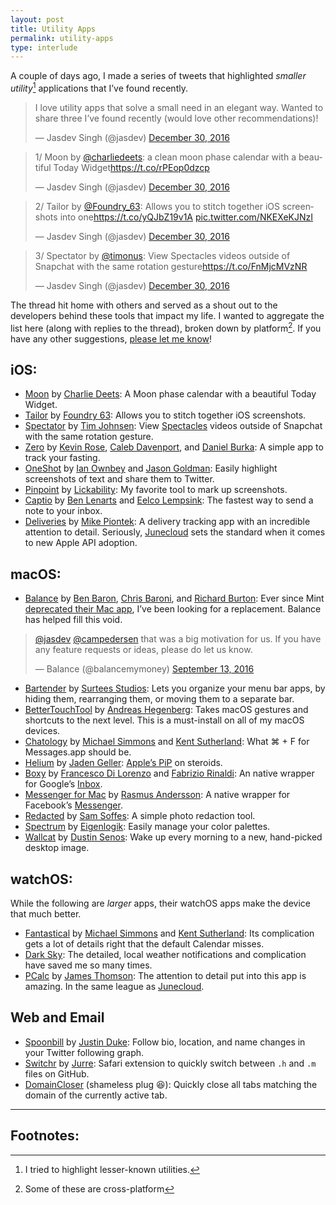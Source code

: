 ```yaml
---
layout: post
title: Utility Apps
permalink: utility-apps
type: interlude
---
```


A couple of days ago, I made a series of tweets that highlighted _smaller utility_[^1] applications that I’ve found recently.

<blockquote class="twitter-tweet" data-lang="en"><p lang="en" dir="ltr">I love utility apps that solve a small need in an elegant way. Wanted to share three I’ve found recently (would love other recommendations)!</p>&mdash; Jasdev Singh (@jasdev) <a href="https://twitter.com/jasdev/status/814666130371604485">December 30, 2016</a></blockquote> <script async src="//platform.twitter.com/widgets.js" charset="utf-8"></script>

<blockquote class="twitter-tweet" data-conversation="none" data-lang="en"><p lang="en" dir="ltr">1/ Moon by <a href="https://twitter.com/charliedeets">@charliedeets</a>: a clean moon phase calendar with a beautiful Today Widget<a href="https://t.co/rPEop0dzcp">https://t.co/rPEop0dzcp</a></p>&mdash; Jasdev Singh (@jasdev) <a href="https://twitter.com/jasdev/status/814666137384484864">December 30, 2016</a></blockquote> <script async src="//platform.twitter.com/widgets.js" charset="utf-8"></script>

<blockquote class="twitter-tweet" data-conversation="none" data-lang="en"><p lang="en" dir="ltr">2/ Tailor by <a href="https://twitter.com/Foundry_63">@Foundry_63</a>: Allows you to stitch together iOS screenshots into one<a href="https://t.co/yQJbZ19v1A">https://t.co/yQJbZ19v1A</a> <a href="https://t.co/NKEXeKJNzI">pic.twitter.com/NKEXeKJNzI</a></p>&mdash; Jasdev Singh (@jasdev) <a href="https://twitter.com/jasdev/status/814666157013762049">December 30, 2016</a></blockquote> <script async src="//platform.twitter.com/widgets.js" charset="utf-8"></script>

<blockquote class="twitter-tweet" data-conversation="none" data-lang="en"><p lang="en" dir="ltr">3/ Spectator by <a href="https://twitter.com/timonus">@timonus</a>: View Spectacles videos outside of Snapchat with the same rotation gesture<a href="https://t.co/FnMjcMVzNR">https://t.co/FnMjcMVzNR</a></p>&mdash; Jasdev Singh (@jasdev) <a href="https://twitter.com/jasdev/status/814666167038177280">December 30, 2016</a></blockquote> <script async src="//platform.twitter.com/widgets.js" charset="utf-8"></script>

The thread hit home with others and served as a shout out to the developers behind these tools that impact my life. I wanted to aggregate the list here (along with replies to the thread), broken down by platform[^2]. If you have any other suggestions, [please let me know](https://twitter.com/jasdev)!

## iOS:

- [Moon](https://itunes.apple.com/us/app/moon-current-moon-phase/id660036257?mt=8) by [Charlie Deets](https://twitter.com/charliedeets): A Moon phase calendar with a beautiful Today Widget.
- [Tailor](https://itunes.apple.com/us/app/tailor-automatic-screenshot/id926653095?mt=8) by [Foundry 63](https://twitter.com/Foundry_63): Allows you to stitch together iOS screenshots.
- [Spectator](https://itunes.apple.com/us/app/spectator-for-spectacles-videos/id1177861209?mt=8) by [Tim Johnsen](https://twitter.com/timonus): View [Spectacles](https://www.spectacles.com) videos outside of Snapchat with the same rotation gesture.
- [Zero](https://itunes.apple.com/us/app/zero-fasting-tracker/id1168348542?mt=8) by [Kevin Rose](https://twitter.com/kevinrose), [Caleb Davenport](https://twitter.com/calebd), and [Daniel Burka](https://twitter.com/dburka): A simple app to track your fasting.
- [OneShot](https://itunes.apple.com/us/app/oneshot-for-screenshots/id953724147?mt=8) by [Ian Ownbey](https://twitter.com/iano) and [Jason Goldman](https://twitter.com/goldman): Easily highlight screenshots of text and share them to Twitter.
- [Pinpoint](https://itunes.apple.com/app/apple-store/id669858907?mt=8) by [Lickability](https://twitter.com/lickability): My favorite tool to mark up screenshots.
- [Captio](https://itunes.apple.com/app/captio-email-yourself-1-tap/id370899391?mt=8) by [Ben Lenarts](https://twitter.com/benlenarts) and [Eelco Lempsink](https://twitter.com/eelco): The fastest way to send a note to your inbox.
- [Deliveries](https://itunes.apple.com/us/app/deliveries-a-package-tracker/id290986013?mt=8) by [Mike Piontek](https://twitter.com/robotspacer): A delivery tracking app with an incredible attention to detail. Seriously, [Junecloud](https://twitter.com/junecloud) sets the standard when it comes to new Apple API adoption.

## macOS:

- [Balance](https://balancemy.money) by [Ben Baron](https://twitter.com/einsteinx2), [Chris Baroni](https://twitter.com/chrisbaroni), and [Richard Burton](https://twitter.com/ricburton): Ever since Mint [deprecated their Mac app](https://mint.lc.intuit.com/questions/1244369-discontinuing-the-mac-quickview-app), I’ve been looking for a replacement. Balance has helped fill this void.


<blockquote class="twitter-tweet" data-lang="en"><p lang="en" dir="ltr"><a href="https://twitter.com/jasdev">@jasdev</a> <a href="https://twitter.com/campedersen">@campedersen</a> that was a big motivation for us. If you have any feature requests or ideas, please do let us know.</p>&mdash; Balance (@balancemymoney) <a href="https://twitter.com/balancemymoney/status/775760491683516416">September 13, 2016</a></blockquote> <script async src="//platform.twitter.com/widgets.js" charset="utf-8"></script>


- [Bartender](https://www.macbartender.com) by [Surtees Studios](http://www.surteesstudios.com): Lets you organize your menu bar apps, by hiding them, rearranging them, or moving them to a separate bar.
- [BetterTouchTool](https://www.boastr.net) by [Andreas Hegenberg](https://twitter.com/boastr_net): Takes macOS gestures and shortcuts to the next level. This is a must-install on all of my macOS devices.
- [Chatology](https://flexibits.com/chatology) by [Michael Simmons](https://twitter.com/macguitar) and [Kent Sutherland](https://twitter.com/ksuther): What ⌘ + F for Messages.app should be.
- [Helium](https://itunes.apple.com/us/app/helium/id1054607607?mt=12) by [Jaden Geller](https://twitter.com/jadengeller): [Apple’s PiP](https://support.apple.com/en-us/HT206997) on steroids.
- [Boxy](https://itunes.apple.com/us/app/boxy.-inbox-by-gmail-email/id1053031090?l=it&ls=1&mt=12) by [Francesco Di Lorenzo](https://twitter.com/frankdilo) and [Fabrizio Rinaldi](https://twitter.com/linuz90): An native wrapper for Google’s [Inbox](https://www.google.com/inbox/).
- [Messenger for Mac](https://fbmacmessenger.rsms.me) by [Rasmus Andersson](https://twitter.com/rsms): A native wrapper for Facebook’s [Messenger](https://www.messenger.com).
- [Redacted](https://itunes.apple.com/app/redacted/id984968384?mt=12) by [Sam Soffes](https://twitter.com/soffes): A simple photo redaction tool.
- [Spectrum](https://itunes.apple.com/us/app/spectrum/id518156125?mt=12) by [Eigenlogik](http://www.eigenlogik.com): Easily manage your color palettes.
- [Wallcat](https://itunes.apple.com/us/app/wallcat/id1000397973?mt=12) by [Dustin Senos](https://twitter.com/dustin): Wake up every morning to a new, hand-picked desktop image.

## watchOS:

While the following are _larger_ apps, their watchOS apps make the device that much better.

- [Fantastical](https://itunes.apple.com/us/app/fantastical-2-for-iphone-calendar/id718043190?mt=8) by [Michael Simmons](https://twitter.com/macguitar) and [Kent Sutherland](https://twitter.com/ksuther): Its complication gets a lot of details right that the default Calendar misses.
- [Dark Sky](https://itunes.apple.com/us/app/dark-sky-weather/id517329357?mt=8): The detailed, local weather notifications and complication have saved me so many times.
- [PCalc](https://itunes.apple.com/us/app/pcalc-the-best-calculator/id284666222?mt=8) by [James Thomson](https://twitter.com/jamesthomson): The attention to detail put into this app is amazing. In the same league as [Junecloud](https://twitter.com/junecloud).

## Web and Email

- [Spoonbill](http://spoonbill.io) by [Justin Duke](https://twitter.com/justinmduke): Follow bio, location, and name changes in your Twitter following graph.
- [Switchr](https://github.com/jurre/switchr) by [Jurre](https://twitter.com/jurretweet): Safari extension to quickly switch between `.h` and `.m` files on GitHub.
- [DomainCloser](https://github.com/Jasdev/DomainCloser) (shameless plug 😆): Quickly close all tabs matching the domain of the currently active tab.

---

## Footnotes:

[^1]: I tried to highlight lesser-known utilities.

[^2]: Some of these are cross-platform
